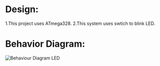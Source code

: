# Design:
1.This project uses ATmega328.
2.This system uses swtich to blink LED.

# Behavior Diagram:
![Behaviour Diagram LED ](https://user-images.githubusercontent.com/102424669/164621958-044b84f7-8d56-4ac5-8659-1b7dfeb3b1df.JPG)


